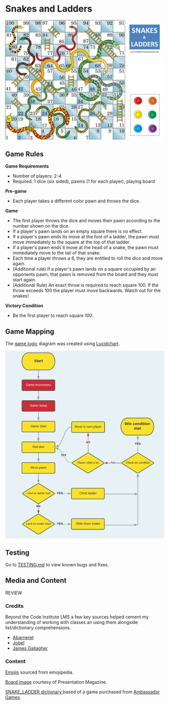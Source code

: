 # **Snakes and Ladders**
![Image of game board](docs/readme/game-image.png "Image of game board") 


## Game Rules
**Game Requirements**

- Number of players: 2-4
- Required: 1 dice (six sided), pawns (1 for each player), playing board

**Pre-game**
- Each player takes a different color pawn and throws the dice.

**Game**
- The first player throws the dice and moves their pawn according to the number shown on the dice.
- If a player's pawn lands on an empty square there is no effect.
- If a player's pawn ends its move at the foot of a ladder, the pawn must move immediately to the square at the top of that ladder.
- If a player's pawn ends it move at the head of a snake, the pawn must immediately move to the tail of that snake.
- Each time a player throws a 6, they are entitled to roll the dice and move again.
- (Additional rule) If a player's pawn lands on a square occupied by an opponents pawn, that pawn is removed from the board and they must start again. 
- (Additional Rule) An exact throw is required to reach square 100.  If the throw exceeds 100 the player must move backwards. Watch out for the snakes!

**Victory Condition**
- Be the first player to reach square *100*. 

## Game Mapping
The [game logic](docs/wireframes) diagram was created using [Lucidchart](https://www.lucidchart.com/pages/).

![Mockup](docs/wireframes/flowchart.png "Game logic flowchart") 

## Testing
Go to [TESTING.md](TESTING.md) to view known bugs and fixes.

## Media and Content
REVIEW
### Credits
Beyond the Code Institute LMS a few key sources helped cement my understanding of working with classes an using them alongside list/dictionary comprehensions.

- [Abarneret](https://stackoverflow.com/a/17662224)
- [Jobel](https://stackoverflow.com/a/41720350)
- [James Gallagher](https://careerkarma.com/blog/python-convert-list-to-dictionary/)

### Content
[Emojis](https://emojipedia.org/) sourced from emojipedia.

[Board image](https://www.presentationmagazine.com/snakes-and-ladders-board-game-8031.htm "Board image") courtesy of Presentation Magazine.

[SNAKE_LADDER dictionary ](docs/readme/own-gameboard.png "Own Gameboard") based of a game purchased from [Ambassador Games](http://www.ambassadorgames.com/craftsman-deluxe-game-house.htm).
